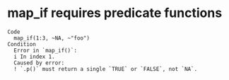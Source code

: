 # map_if requires predicate functions

    Code
      map_if(1:3, ~NA, ~"foo")
    Condition
      Error in `map_if()`:
      i In index 1.
      Caused by error:
      ! `.p()` must return a single `TRUE` or `FALSE`, not `NA`.

